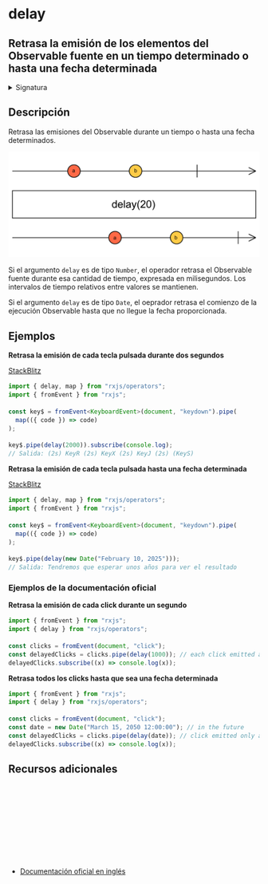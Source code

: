 # delay

<h2 class="subtitle"> Retrasa la emisión de los elementos del Observable fuente en un tiempo determinado o hasta una fecha determinada
</h2>

<details>
<summary>Signatura</summary>

### Firma

`delay<T>(delay: number | Date, scheduler: SchedulerLike = async): MonoTypeOperatorFunction<T>`

### Parámetros

<table>
<tr><td>delay</td><td>La duración del retraso en milisegundos (un número) o la fecha hasta la que se retrasa la emisión de los elementos.</td></tr>
<tr><td>scheduler</td><td>Opcional. El valor por defecto es <code>async</code>.
El <code>SchedulerLike</code> que se utiliza para gestionar los temporizadores que se encargan de retrasar cada elemento.</td></tr>
</table>

### Retorna

`MonoTypeOperatorFunction<T>`: Un Observable que retrasa las emisiones del Observable fuente por el `timeout` o `Date` especificado.

</details>

## Descripción

Retrasa las emisiones del Observable durante un tiempo o hasta una fecha determinados.

<img src="assets/images/marble-diagrams/utility/delay.png" alt="Diagrama de canicas del operador delay">

Si el argumento `delay` es de tipo `Number`, el operador retrasa el Observable fuente durante esa cantidad de tiempo, expresada en milisegundos. Los intervalos de tiempo relativos entre valores se mantienen.

Si el argumento `delay` es de tipo `Date`, el oeprador retrasa el comienzo de la ejecución Observable hasta que no llegue la fecha proporcionada.

## Ejemplos

**Retrasa la emisión de cada tecla pulsada durante dos segundos**

<a target="_blank" href="https://stackblitz.com/edit/rxjs-delay-1?file=index.ts">StackBlitz</a>

```typescript
import { delay, map } from "rxjs/operators";
import { fromEvent } from "rxjs";

const key$ = fromEvent<KeyboardEvent>(document, "keydown").pipe(
  map(({ code }) => code)
);

key$.pipe(delay(2000)).subscribe(console.log);
// Salida: (2s) KeyR (2s) KeyX (2s) KeyJ (2s) (KeyS)
```

**Retrasa la emisión de cada tecla pulsada hasta una fecha determinada**

<a target="_blank" href="https://stackblitz.com/edit/rxjs-delay-2?file=index.ts">StackBlitz</a>

```typescript
import { delay, map } from "rxjs/operators";
import { fromEvent } from "rxjs";

const key$ = fromEvent<KeyboardEvent>(document, "keydown").pipe(
  map(({ code }) => code)
);

key$.pipe(delay(new Date("February 10, 2025")));
// Salida: Tendremos que esperar unos años para ver el resultado
```

### Ejemplos de la documentación oficial

**Retrasa la emisión de cada click durante un segundo**

```javascript
import { fromEvent } from "rxjs";
import { delay } from "rxjs/operators";

const clicks = fromEvent(document, "click");
const delayedClicks = clicks.pipe(delay(1000)); // each click emitted after 1 second
delayedClicks.subscribe((x) => console.log(x));
```

**Retrasa todos los clicks hasta que sea una fecha determinada**

```javascript
import { fromEvent } from "rxjs";
import { delay } from "rxjs/operators";

const clicks = fromEvent(document, "click");
const date = new Date("March 15, 2050 12:00:00"); // in the future
const delayedClicks = clicks.pipe(delay(date)); // click emitted only after that date
delayedClicks.subscribe((x) => console.log(x));
```

<div class="additional-section">

## Recursos adicionales

<a target="_blank" href="https://github.com/ReactiveX/rxjs/blob/master/src/internal/operators/delay.ts">
<svg>
  <use xlink:href="/assets/icons/source.svg#source-code"></use>
</svg>
</a>
</div>

- <a target="_blank" href="https://rxjs.dev/api/operators/delay">Documentación oficial en inglés</a>
